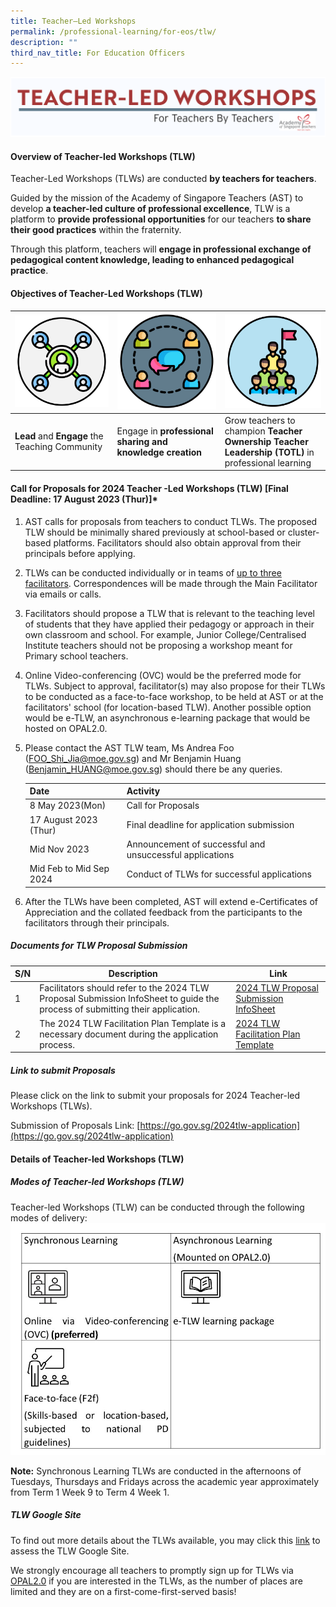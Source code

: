 ```yaml
---
title: Teacher–Led Workshops
permalink: /professional-learning/for-eos/tlw/
description: ""
third_nav_title: For Education Officers
---
```

![TLW Banner](/images/tlw%20banner.png)

#### Overview of Teacher-led Workshops (TLW)

Teacher-Led Workshops (TLWs) are conducted **by teachers for teachers**. 

Guided by the mission of the Academy of Singapore Teachers (AST) to develop **a teacher-led culture of professional excellence**, TLW is a platform to **provide professional opportunities** for our teachers **to share their good practices** within the fraternity.

Through this platform, teachers will **engage in professional exchange of pedagogical content knowledge, leading to enhanced pedagogical practice**.


#### Objectives of Teacher-Led Workshops (TLW)



| ![](/images/2023%20designs-02.png)| ![](/images/2023%20designs-01.png) | ![](/images/2023%20designs-03.png) |
| -------- | -------- | -------- |
| **Lead** and **Engage** the Teaching Community | Engage in **professional sharing and knowledge creation** | Grow teachers to champion **Teacher Ownership Teacher Leadership (TOTL)** in professional learning   |

#### Call for Proposals for 2024 Teacher -Led Workshops (TLW) \[Final Deadline: 17 August 2023 (Thur)\]*

1. AST calls for proposals from teachers to conduct TLWs. The proposed TLW should be minimally shared previously at school-based or cluster-based platforms. Facilitators should also obtain approval from their principals before applying. 
2.	TLWs can be conducted individually or in teams of <u>up to three facilitators</u>. Correspondences will be made through the Main Facilitator via emails or calls. 
3.	Facilitators should propose a TLW that is relevant to the teaching level of students that they have applied their pedagogy or approach in their own classroom and school. For example, Junior College/Centralised Institute teachers should not be proposing a workshop meant for Primary school teachers. 
4. Online Video-conferencing (OVC) would be the preferred mode for TLWs. Subject to approval, facilitator(s) may also propose for their TLWs to be conducted as a face-to-face workshop, to be held at AST or at the facilitators' school (for location-based TLW). Another possible option would be e-TLW, an asynchronous e-learning package that would be hosted on OPAL2.0.
6. Please contact the AST TLW team, Ms Andrea Foo (FOO_Shi_Jia@moe.gov.sg) and Mr Benjamin Huang (Benjamin_HUANG@moe.gov.sg) should there be any queries. 

    | **Date**                           | **Activity**                                                    |
    |------------------------------------|-----------------------------------------------------------------|
    |     8 May 2023(Mon)                |     Call   for Proposals                                        |
    |    17 August 2023 (Thur)             |     Final deadline for application submission                         |
    |     Mid Nov 2023                   |     Announcement of successful and unsuccessful applications    |
    |     Mid Feb to Mid     Sep 2024    |     Conduct of TLWs for successful applications                 |
6. After the TLWs have been completed, AST will extend e-Certificates of Appreciation and the collated feedback from the participants to the facilitators through their principals. 

##### Documents for TLW Proposal Submission

| **S/N** | **Description**                                                                                                                   | **Link**                                                            |
|----------------|------------------------------------------------------------------------------------------------------------------------------------------|----------------------------------------------------------------------------|
| 1              |     Facilitators   should refer to the 2024 TLW Proposal Submission InfoSheet to guide the   process of submitting their application.    |    [2024 TLW Proposal Submission InfoSheet](https://go.gov.sg/2024tlwproposalsubmissioninfosheet)    |
| 2              |     The 2024 TLW   Facilitation Plan Template is a necessary document during the application   process.                                  |     [2024 TLW Facilitation Plan Template](https://go.gov.sg/2024tlwfacilitationplantemplate)       |

##### Link to submit Proposals
Please click on the link to submit your proposals for  2024 Teacher-led Workshops (TLWs).

Submission of Proposals Link: [https://go.gov.sg/2024tlw-application](https://go.gov.sg/2024tlw-application)

#### Details of Teacher-led Workshops (TLW)

##### Modes of Teacher-led Workshops (TLW)

Teacher-led Workshops (TLW) can be conducted through the following modes of delivery: 
![](/images/modes%20of%20tlw%20.jpg)

**Note:** Synchronous Learning TLWs are conducted in the afternoons of Tuesdays, Thursdays and Fridays across the academic year approximately from Term 1 Week 9 to Term 4 Week 1. 

##### TLW Google Site

To find out more details about the TLWs available, you may click this [link](https://go.gov.sg/ast-tlw-gsite) to assess the TLW Google Site.

We strongly encourage all teachers to promptly sign up for TLWs via [OPAL2.0](https://www.opal2.moe.edu.sg) if you are interested in the TLWs, as the number  of places are  limited and they are on a                            first-come-first-served basis!